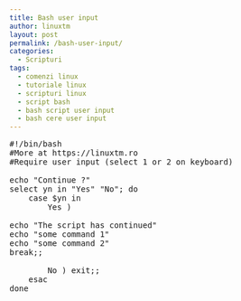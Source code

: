 ```yaml
---
title: Bash user input
author: linuxtm
layout: post
permalink: /bash-user-input/
categories:
  - Scripturi
tags:
  - comenzi linux
  - tutoriale linux
  - scripturi linux
  - script bash
  - bash script user input
  - bash cere user input
---
```


<pre>
#!/bin/bash
#More at https://linuxtm.ro
#Require user input (select 1 or 2 on keyboard)

echo "Continue ?"
select yn in "Yes" "No"; do
    case $yn in
        Yes )

echo "The script has continued"
echo "some command 1"
echo "some command 2"
break;;

        No ) exit;;
    esac
done
</pre>
